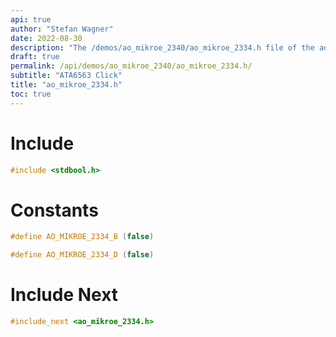 ```yaml
---
api: true
author: "Stefan Wagner"
date: 2022-08-30
description: "The /demos/ao_mikroe_2340/ao_mikroe_2334.h file of the ao real-time operating system."
draft: true
permalink: /api/demos/ao_mikroe_2340/ao_mikroe_2334.h/
subtitle: "ATA6563 Click"
title: "ao_mikroe_2334.h"
toc: true
---
```


# Include

```c
#include <stdbool.h>
```

# Constants

```c
#define AO_MIKROE_2334_B (false)
```

```c
#define AO_MIKROE_2334_D (false)
```

# Include Next

```c
#include_next <ao_mikroe_2334.h>
```
